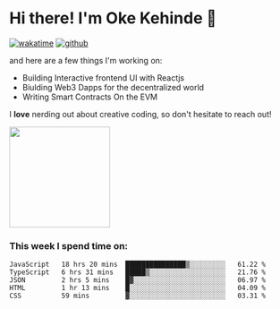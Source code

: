 # Hi there! I'm Oke Kehinde :cowboy_hat_face:

[![wakatime](https://wakatime.com/badge/user/5f3f42a0-7b4f-4c4b-b2da-012c5ac2fa62.svg)](https://wakatime.com/@5f3f42a0-7b4f-4c4b-b2da-012c5ac2fa62)
[![github](https://img.shields.io/github/followers/okeken?logo=github&style=plastic)](https://github.com/okeken?tab=followers)

and here are a few things I'm working on:

- Building Interactive frontend UI with Reactjs
- Biulding Web3 Dapps for the decentralized world
- Writing Smart Contracts On the EVM

I **love** nerding out about creative coding, so don't hesitate to reach out!


<img height="180em" src="https://github-readme-stats.vercel.app/api?username=okeken&show_icons=true&hide_border=true&&count_private=true&include_all_commits=true" />

### This week I spend time on:

<!--START_SECTION:waka-->
```text
JavaScript   18 hrs 20 mins  ███████████████▒░░░░░░░░░   61.22 % 
TypeScript   6 hrs 31 mins   █████▒░░░░░░░░░░░░░░░░░░░   21.76 % 
JSON         2 hrs 5 mins    █▓░░░░░░░░░░░░░░░░░░░░░░░   06.97 % 
HTML         1 hr 13 mins    █░░░░░░░░░░░░░░░░░░░░░░░░   04.09 % 
CSS          59 mins         ▓░░░░░░░░░░░░░░░░░░░░░░░░   03.31 % 
```
<!--END_SECTION:waka-->
